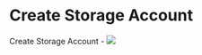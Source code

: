# Create Storage Account

Create Storage Account  - <a href="https://azuredeploy.net" target="_blank">
    <img src="http://azuredeploy.net/deploybutton.png"/>
</a>

